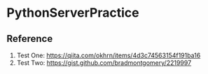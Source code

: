 # PythonServerPractice

## Reference
1. Test One: https://qiita.com/okhrn/items/4d3c74563154f191ba16
2. Test Two: https://gist.github.com/bradmontgomery/2219997
